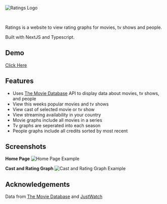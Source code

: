 ![Ratings Logo](https://github.com/rileyloudon/ratings/assets/40878107/09654972-bc43-4294-879d-a1dc11b7184c)

<br>

Ratings is a website to view rating graphs for movies, tv shows and people.

Built with NextJS and Typescript.

## Demo

[Click Here](https://ratings-mu.vercel.app/)

## Features

- Uses [The Movie Database](https://www.themoviedb.org) API to display data about movies, tv shows, and people
- View this weeks popular movies and tv shows
- View cast of selected movie or tv show
- View streaming availability in your country
- Movie graphs include all movies in a series
- Tv graphs are seperated into each season
- People graphs include all credits sorted by most recent

## Screenshots

**Home Page**
![Home Page Example](https://github.com/rileyloudon/ratings/assets/40878107/dd1e80d2-a942-4363-8e67-26d875fb023f)

**Cast and Rating Graph**
![Cast and Rating Graph Example](https://github.com/rileyloudon/ratings/assets/40878107/30619b9a-1346-42d8-a6db-04a7d1ed7b36)

## Acknowledgements

Data from <a href='https://www.themoviedb.org/' target='_blank'>The Movie Database</a> and
<a href='https://www.justwatch.com/' target='_blank'>JustWatch</a>
